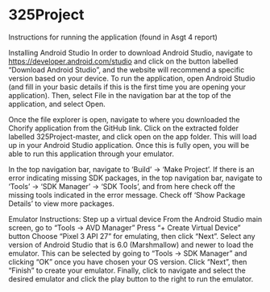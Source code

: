 # 325Project

Instructions for running the application (found in Asgt 4 report)

Installing Android Studio
In order to download Android Studio, navigate to https://developer.android.com/studio and click on the button labelled “Download Android Studio”, and the website will recommend a specific version based on your device.
To run the application, open Android Studio (and fill in your basic details if this is the first time you are opening your application). Then, select File in the navigation bar at the top of the application, and select Open.
 
Once the file explorer is open, navigate to where you downloaded the Chorify application from the GitHub link. Click on the extracted folder labelled 325Project-master, and click open on the app folder. This will load up in your Android Studio application. Once this is fully open, you will be able to run this application through your emulator.
 
In the top navigation bar, navigate to ‘Build’ -> ‘Make Project’.
If there is an error indicating missing SDK packages, in the top navigation bar, navigate to ‘Tools’ -> ‘SDK Manager’ -> ‘SDK Tools’, and from here check off the missing tools indicated in the error message.
Check off ‘Show Package Details’ to view more packages.

Emulator Instructions:
  Step up a virtual device
    From the Android Studio main screen, go to “Tools → AVD Manager”
    Press “+ Create Virtual Device” button
    Choose “Pixel 3 API 27” for emulating, then click “Next”.
    Select any version of Android Studio that is 6.0 (Marshmallow) and newer to load the emulator. This can be selected by going to “Tools → SDK Manager” and clicking “OK” once you have chosen your OS version. Click “Next”, then “Finish” to create your emulator.
    Finally, click to navigate and select the desired emulator and click the play button to the right to run the emulator.

